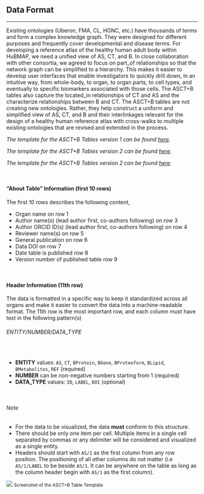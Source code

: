 ## Data Format
---

Existing ontologies (Uberon, FMA, CL, HGNC, etc.) have thousands of terms and form a complex knowledge graph. They were designed for different purposes and frequently cover developmental and disease terms. For developing a reference atlas of the healthy human adult body within HuBMAP, we need a unified view of AS, CT, and B. In close collaboration with other consortia, we agreed to focus on part_of relationships so that the network graph can be simplified to a hierarchy. This makes it easier to develop user interfaces that enable investigators to quickly drill down, in an intuitive way, from whole-body, to organ, to organ parts, to cell types, and eventually to specific biomarkers associated with those cells. The ASCT+B tables also capture the located_in relationships of CT and AS and the characterize relationships between B and CT. The ASCT+B tables are not creating new ontologies. Rather, they help construct a uniform and simplified view of AS, CT, and B and their interlinkages relevant for the design of a healthy human reference atlas with cross-walks to multiple existing ontologies that are revised and extended in the process.


*The template for the ASCT+B Tables version 1 can be found [here](https://docs.google.com/spreadsheets/d/1tK916JyG5ZSXW_cXfsyZnzXfjyoN-8B2GXLbYD6_vF0/edit#gid=2034682742).*

*The template for the ASCT+B Tables version 2 can be found [here](https://docs.google.com/spreadsheets/d/1tK916JyG5ZSXW_cXfsyZnzXfjyoN-8B2GXLbYD6_vF0/edit#gid=559906129).*

*The template for the ASCT+B Tables version 2 can be found [here](https://docs.google.com/spreadsheets/d/1tK916JyG5ZSXW_cXfsyZnzXfjyoN-8B2GXLbYD6_vF0/edit#gid=559906129).*

<br>

#### “About Table” Information (first 10 rows)

The first 10 rows describes the following content,

- Organ name on row 1
- Author name(s) (lead author first, co-authors following) on row 3
- Author ORCID ID(s) (lead author first, co-authors following) on row 4
- Reviewer name(s) on row 5
- General publication on row 6
- Data DOI on row 7
- Date table is published row 8
- Version number of published table row 9

<br>

#### Header Information (11th row)

The data is formatted in a specific way to keep it standardized across all organs and make it easier to convert the data into a machine-readable format. The 11th row is the most important row, and each column must have text in the following pattern(s)

<div class="text-center bg-light py-3">
  <h6 class="m-0">ENTITY/NUMBER/DATA_TYPE</h6>
</div>

<br>

- **ENTITY** values: `AS`, `CT`, `BProtein`, `BGene`, `BProteoform`, `BLipid`, `BMetabolites`, `REF` (required)
- **NUMBER** can be non-negative numbers starting from 1 (required)
- **DATA_TYPE** values: `ID`, `LABEL`, `DOI` (optional)

<br>

###### Note

- For the data to be visualized, the data **must** conform to this structure. 
- There should be only one item per cell. Multiple items in a single cell separated by commas or any delimiter will be considered and visualized as a single entity. 
- Headers should start with `AS/1` as the first column from any row position. The positioning of all other columns do not matter (i.e `AS/1/LABEL` to be beside `AS/1`. It can be anywhere on the table as long as the column header begin with `AS/1` as the first column).

<div class="text-center"> 
  <img src="assets/docs/data-format/table.png" class="md-img p-2 w-100">
  <small>Screenshot of the ASCT+B Table Template</small>
</div>

